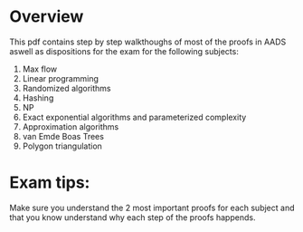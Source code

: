 # Overview
This pdf contains step by step walkthoughs of most of the proofs in AADS aswell as dispositions for the exam for the following subjects:

1. Max flow
2. Linear programming
3. Randomized algorithms
4. Hashing
5. NP
6. Exact exponential algorithms and parameterized complexity
7. Approximation algorithms
8. van Emde Boas Trees
9. Polygon triangulation

# Exam tips:
Make sure you understand the 2 most important proofs for each subject and that you know understand why each step of the proofs happends.